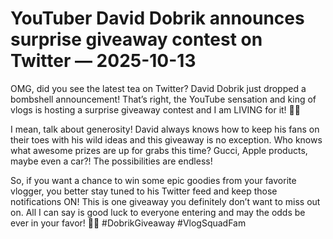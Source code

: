 # YouTuber David Dobrik announces surprise giveaway contest on Twitter — 2025-10-13

OMG, did you see the latest tea on Twitter? David Dobrik just dropped a bombshell announcement! That’s right, the YouTube sensation and king of vlogs is hosting a surprise giveaway contest and I am LIVING for it! 🙌🎉

I mean, talk about generosity! David always knows how to keep his fans on their toes with his wild ideas and this giveaway is no exception. Who knows what awesome prizes are up for grabs this time? Gucci, Apple products, maybe even a car?! The possibilities are endless!

So, if you want a chance to win some epic goodies from your favorite vlogger, you better stay tuned to his Twitter feed and keep those notifications ON! This is one giveaway you definitely don’t want to miss out on. All I can say is good luck to everyone entering and may the odds be ever in your favor! 💫🤞 #DobrikGiveaway #VlogSquadFam